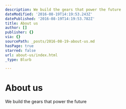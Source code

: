 ```yaml
---
description: We build the gears that power the future
dateModified: '2016-08-19T14:19:53.243Z'
datePublished: '2016-08-19T14:19:53.782Z'
title: About us
author: []
publisher: {}
via: {}
sourcePath: _posts/2016-08-19-about-us.md
hasPage: true
starred: false
url: about-us/index.html
_type: Blurb

---
```

# About us

We build the gears that power the future